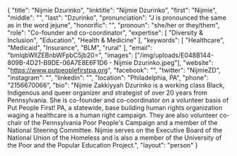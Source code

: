 {
  "title": "Nijmie Dzurinko",
  "linktitle": "Nijmie Dzurinko",
  "first": "Nijmie",
  "middle": "",
  "last": "Dzurinko",
  "pronunciation": "J is pronounced the same as in the word jejune",
  "honorific": "",
  "pronoun": "she/her or they/them",
  "role": "Co-founder and co-coordinator",
  "expertise": [
    "Diversity & Inclusion",
    "Education",
    "Health & Medicine"
  ],
  "keywords": [
    "Healthcare",
    "Medicaid",
    "Insurance",
    "BLM",
    "rural"
  ],
  "email": "bmlqbWllZEBnbWFpbC5jb20=",
  "images": ["/img/uploads/E048B144-809B-4D21-B9DE-06A7E8E6F1D6 - Nijmie Dzurinko.jpeg"],
  "website": "https://www.putpeoplefirstpa.org",
  "facebook": "",
  "twitter": "NijmieZD",
  "instagram": "",
  "linkedin": "",
  "location": "Philadelphia, PA",
  "phone": "2156670066",
  "bio": "Nijmie Zakkiyyah Dzurinko is a working class Black, Indigenous and queer organizer and strategist of over 20 years from Pennsylvania. She is co-founder and co-coordinator on a volunteer basis of Put People First! PA, a statewide, base building human rights organization waging a healthcare is a human right campaign. They are also volunteer co-chair of the Pennsylvania Poor People's Campaign and a member of the National Steering Committee. Nijmie serves on the Executive Board of the National Union of the Homeless and is also a member of the University of the Poor and the Popular Education Project.",
  "layout": "person"
}
